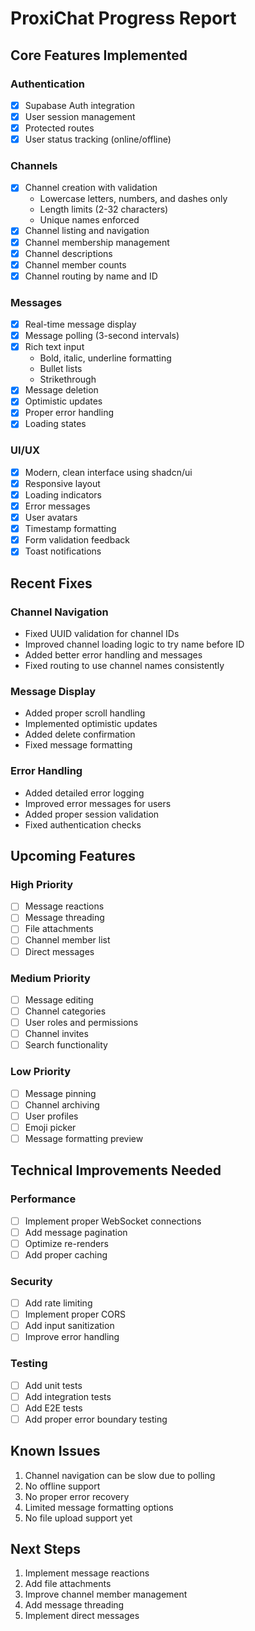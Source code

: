 # ProxiChat Progress Report

## Core Features Implemented

### Authentication
- [x] Supabase Auth integration
- [x] User session management
- [x] Protected routes
- [x] User status tracking (online/offline)

### Channels
- [x] Channel creation with validation
  - Lowercase letters, numbers, and dashes only
  - Length limits (2-32 characters)
  - Unique names enforced
- [x] Channel listing and navigation
- [x] Channel membership management
- [x] Channel descriptions
- [x] Channel member counts
- [x] Channel routing by name and ID

### Messages
- [x] Real-time message display
- [x] Message polling (3-second intervals)
- [x] Rich text input
  - Bold, italic, underline formatting
  - Bullet lists
  - Strikethrough
- [x] Message deletion
- [x] Optimistic updates
- [x] Proper error handling
- [x] Loading states

### UI/UX
- [x] Modern, clean interface using shadcn/ui
- [x] Responsive layout
- [x] Loading indicators
- [x] Error messages
- [x] User avatars
- [x] Timestamp formatting
- [x] Form validation feedback
- [x] Toast notifications

## Recent Fixes

### Channel Navigation
- Fixed UUID validation for channel IDs
- Improved channel loading logic to try name before ID
- Added better error handling and messages
- Fixed routing to use channel names consistently

### Message Display
- Added proper scroll handling
- Implemented optimistic updates
- Added delete confirmation
- Fixed message formatting

### Error Handling
- Added detailed error logging
- Improved error messages for users
- Added proper session validation
- Fixed authentication checks

## Upcoming Features

### High Priority
- [ ] Message reactions
- [ ] Message threading
- [ ] File attachments
- [ ] Channel member list
- [ ] Direct messages

### Medium Priority
- [ ] Message editing
- [ ] Channel categories
- [ ] User roles and permissions
- [ ] Channel invites
- [ ] Search functionality

### Low Priority
- [ ] Message pinning
- [ ] Channel archiving
- [ ] User profiles
- [ ] Emoji picker
- [ ] Message formatting preview

## Technical Improvements Needed

### Performance
- [ ] Implement proper WebSocket connections
- [ ] Add message pagination
- [ ] Optimize re-renders
- [ ] Add proper caching

### Security
- [ ] Add rate limiting
- [ ] Implement proper CORS
- [ ] Add input sanitization
- [ ] Improve error handling

### Testing
- [ ] Add unit tests
- [ ] Add integration tests
- [ ] Add E2E tests
- [ ] Add proper error boundary testing

## Known Issues
1. Channel navigation can be slow due to polling
2. No offline support
3. No proper error recovery
4. Limited message formatting options
5. No file upload support yet

## Next Steps
1. Implement message reactions
2. Add file attachments
3. Improve channel member management
4. Add message threading
5. Implement direct messages 